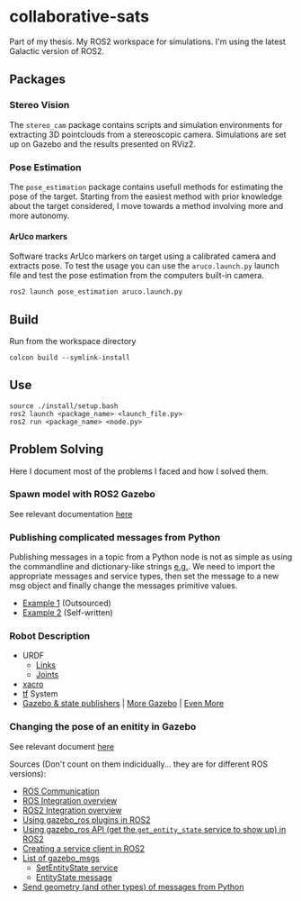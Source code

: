 # collaborative-sats
Part of my thesis. My ROS2 workspace for simulations. I'm using the latest Galactic version of ROS2.

## Packages

### Stereo Vision

The `stereo_cam` package contains scripts and simulation environments for extracting 3D pointclouds from a stereoscopic camera. Simulations are set up on Gazebo and the results presented on RViz2.

### Pose Estimation

The `pose_estimation` package contains usefull methods for estimating the pose of the target. Starting from the easiest method with prior knowledge about the target considered, I move towards a method involving more and more autonomy.

#### ArUco markers

Software tracks ArUco markers on target using a calibrated camera and extracts pose. To test the usage you can use the `aruco.launch.py` launch file and test the pose estimation from the computers built-in camera.
```console
ros2 launch pose_estimation aruco.launch.py
```

## Build

Run from the workspace directory
```console
colcon build --symlink-install
```

## Use
```console
source ./install/setup.bash
ros2 launch <package_name> <launch_file.py>
ros2 run <package_name> <node.py>
```

## Problem Solving
Here I document most of the problems I faced and how I solved them.

### Spawn model with ROS2 Gazebo

See relevant documentation [here](https://answers.ros.org/question/314607/spawn-model-with-ros2-gazebo/)

### Publishing complicated messages from Python

Publishing messages in a topic from a Python node is not as simple as using the commandline and dictionary-like strings [e.g.](src/pose_estimation/pose_estimation/README.md#Call-the-service-using-the-appropriate-message). We need to import the appropriate messages and service types, then set the message to a new msg object and finally change the messages primitive values. 
- [Example 1](https://www.programcreek.com/python/example/70251/geometry_msgs.msg.Twist) (Outsourced)
- [Example 2](src/pose_estimation/pose_estimation/README.md#from-a-python-node) (Self-written)

### Robot Description

- URDF
  - [Links](http://wiki.ros.org/urdf/XML/link)
  - [Joints](http://wiki.ros.org/urdf/XML/joint)
- [xacro](https://www.youtube.com/watch?v=CwdbsvcpOHM&t=1090s)
- [tf](https://www.youtube.com/watch?v=QyvHhY4Y_Y8&t=2s) System
- [Gazebo & state publishers](https://www.youtube.com/watch?v=laWn7_cj434) | [More Gazebo](https://automaticaddison.com/how-to-simulate-a-robot-using-gazebo-and-ros-2/) | [Even More](https://medium.com/creating-a-gazebo-simulation-with-ros2-for-your/introduction-8daf6efa12f4)

### Changing the pose of an enitity in Gazebo

See relevant document [here](src/pose_estimation/pose_estimation/README.md)

Sources (Don't count on them indicidually... they are for different ROS versions):
- [ROS Communication](http://gazebosim.org/tutorials/?tut=ros_comm)
- [ROS Integration overview](http://gazebosim.org/tutorials?tut=ros_overview)
- [ROS2 Integration overview](http://gazebosim.org/tutorials?tut=ros2_overview)
- [Using gazebo_ros plugins in ROS2](https://answers.ros.org/question/356936/how-to-use-gazebo-plugins-found-in-gazebo_ros-ros2-foxy-gazebo11/)
- [Using gazebo_ros API (get the `get_entity_state` service to show up) in ROS2](https://answers.ros.org/question/360161/ros2-dashing-service-get_entity_state-is-missing/)
- [Creating a service client in ROS2](https://docs.ros.org/en/foxy/Tutorials/Writing-A-Simple-Py-Service-And-Client.html)
- [List of gazebo_msgs](https://index.ros.org/p/gazebo_msgs/#galactic-assets)
  - [SetEntityState service](https://github.com/ros-simulation/gazebo_ros_pkgs/blob/galactic/gazebo_msgs/srv/SetEntityState.srv)
  - [EntityState message](https://github.com/ros-simulation/gazebo_ros_pkgs/blob/galactic/gazebo_msgs/msg/EntityState.msg)
- [Send geometry (and other types) of messages from Python](https://www.programcreek.com/python/example/70251/geometry_msgs.msg.Twist)